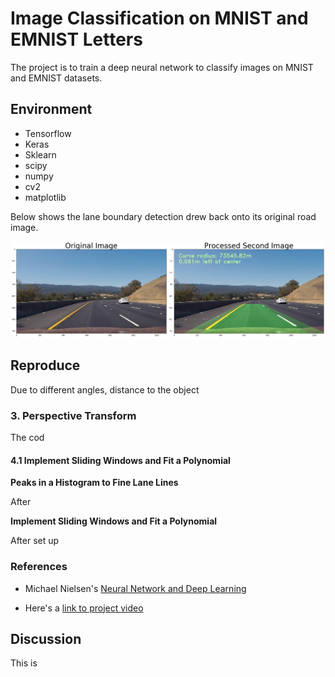 # **Image Classification on MNIST and EMNIST Letters**
The project is to train a deep neural network to classify images on MNIST and EMNIST datasets.

## Environment

* Tensorflow
* Keras
* Sklearn
* scipy
* numpy
* cv2
* matplotlib


Below shows the lane boundary detection drew back onto its original road image.

![original image and lane boundatary detected image](https://github.com/zmandyhe/advanced-lane-finding/blob/master/output_images/data_lane_annoted_image.png)

## Reproduce

Due to different angles, distance to the object


### 3. Perspective Transform

The cod
 
#### 4.1 Implement Sliding Windows and Fit a Polynomial
**Peaks in a Histogram to Fine Lane Lines**

After 

**Implement Sliding Windows and Fit a Polynomial**

After set up 

### References
* Michael Nielsen's [Neural Network and Deep Learning](http://neuralnetworksanddeeplearning.com/)

* Here's a [link to project video](./video_input_and_output/project_video_output.mp4)

## Discussion
This is 